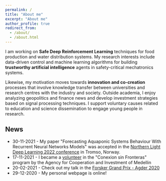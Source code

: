 ```yaml
---
permalink: /
title: "About me"
excerpt: "About me"
author_profile: true
redirect_from: 
  - /about/
  - /about.html
---
```


I am working on **Safe Deep Reinforcement Learning** techniques for food production and water distribution systems. My research interests include data-driven control and machine learning algorithms for building **trustworthy artificial intelligence** agents in safety-critical mechatronics systems. 

Likewise, my motivation moves towards **innovation and co-creation** processes that involve knowledge transfer between universities and research centres with the industry and society. Outside academia, I enjoy analyzing geopolitics and finance news and develop investment strategies based on signal processing techniques. I support voluntary causes related to education and science dissemination to engage young people in research.

## News
* 30-11-2021 - My paper "Forecasting Aquaponic Systems Behaviour With Recurrent Neural Networks Models" was accepted in the [Northern Light Deep Learning 2022 conference](https://www.nldl.org/) in Tromso, Norway.
* 17-11-2021 - I became a [volunteer](https://www.acimedellin.org/resultados-conexion-sin-fronteras/) in the "Conexion sin Fronteras" program by the Agency for Cooperation and Investment of Medellin
* 20-02-2021 - Check out my talk in the [Forsker Grand Prix - Agder 2020](https://dccartagena.github.io/talks/2020-fgp)
* 29-12-2020 - My personal webpage is online!